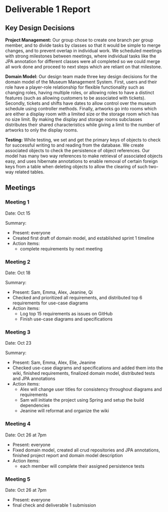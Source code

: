 # Deliverable 1 Report 

## Key Design Decisions
**Project Management:** Our group chose to create one branch per group member, and to divide tasks by classes so that it would be simple to merge changes, and to prevent overlap in individual work. We scheduled meetings with strong milestones between meetings, where individual tasks like the JPA annotation for different classes were all completed so we could merge all work done and proceed to next steps which are reliant on that milestone.  

**Domain Model:** Our design team made three key design decisions for the domain model of the Museum Management System. First, users and their role have a player-role relationship for flexible functionality such as changing roles, having multiple roles, or allowing roles to have a distinct features (such as allowing customers to be associated with tickets). Secondly, tickets and shifts have dates to allow control over the museum schedule using controller methods. Finally, artworks go into rooms which are either a display room with a limited size or the storage room which has no size limit. By making the display and storage rooms subclasses distributes their shared characteristics while giving a limit to the number of artworks to only the display rooms.  

**Testing:** While testing, we set and get the primary keys of objects to check for successful writing to and reading from the database. We create associated objects to check the persistence of object references. Our model has many two way references to make retrieval of associated objects easy, and uses hibernate annotations to enable removal of certain foreign keys from a table when deleting objects to allow the clearing of such two-way related tables.

## Meetings

### Meeting 1

Date: Oct 15

Summary:
* Present: everyone
* Created first draft of domain model, and established sprint 1 timeline
* Action items: 
  * complete requirements by next meeting

### Meeting 2

Date: Oct 18

Summary:
* Present: Sam, Emma, Alex, Jeanine, Qi
* Checked and prioritized all requirements, and distributed top 6 requirements for use-case diagrams
* Action items: 
  * Log top 15 requirements as issues on GitHub
  * Finish use-case diagrams and specifications

### Meeting 3

Date: Oct 23

Summary:
* Present: Sam, Emma, Alex, Elie, Jeanine
* Checked use-case diagrams and specifications and added them into the wiki, finished requirements, finalized domain model, distributed tests and JPA annotations
* Action items:
  * Alex will change user titles for consistency throughout diagrams and requirements
  * Sam will initiate the project using Spring and setup the build dependencies
  * Jeanine will reformat and organize the wiki

### Meeting 4

Date: Oct 26 at 7pm

* Present: everyone
* Fixed domain model, created all crud repositories and JPA annotations, finished project report and domain model description
* Action items:
  * each member will complete their assigned persistence tests

### Meeting 5

Date: Oct 26 at 7pm

* Present: everyone
* final check and deliverable 1 submission